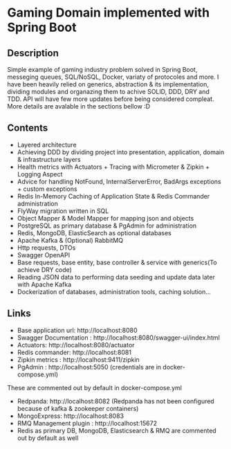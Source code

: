 # Gaming Domain implemented with Spring Boot

## Description

Simple example of gaming industry problem solved in Spring Boot, messeging queues, SQL/NoSQL, Docker, variaty of protocoles and more.
I have been heavily relied on generics, abstraction & its implementation, dividing modules and organazing them to achive SOLID, DDD, DRY and TDD.
API will have few more updates before being considered compleat.
More details are avalable in the sections bellow :D

## Contents
- Layered architecture
- Achieving DDD by dividing project into presentation, application, domain & infrastructure layers
- Health metrics with Actuators + Tracing with Micrometer & Zipkin + Logging Aspect
- Advice for handling NotFound, InternalServerError, BadArgs exceptions + custom exceptions
- Redis In-Memory Caching of Application State & Redis Commander administration
- FlyWay migration written in SQL
- Object Mapper & Model Mapper for mapping json and objects
- PostgreSQL as primary database & PgAdmin for administration
- Redis, MongoDB, ElasticSearch as optional databases
- Apache Kafka & (Optional) RabbitMQ 
- Http requests, DTOs
- Swagger OpenAPI
- Base requests, base entity, base controller & service with generics(To achieve DRY code)
- Reading JSON data to performing data seeding and update data later with Apache Kafka
- Dockerization of databases, administration tools, caching solution...

<!--- ## Coming in a few days!

- gRPC services
- WebSockets 
- Kubernetis
- JWT
- Tests
- Gateway
- Redpanda
- Dockerization of Zookeaper & Kafka
-->

## Links

- Base application url: http://localhost:8080
- Swagger Documentation : http://localhost:8080/swagger-ui/index.html
- Actuators: http://localhost:8080/actuator
- Redis commander: http://localhost:8081
- Zipkin metrics : http://localhost:9411/zipkin
- PgAdmin : http://localhost:5050 (credentials are in docker-compose.yml)

These are commented out by default in docker-compose.yml
- Redpanda: http://localhost:8082 (Redpanda has not been configured because of kafka & zookeeper containers)
- MongoExpress: http://localhost:8083 
- RMQ Management plugin : http://localhost:15672 
- Redis as primary DB, MongoDB, Elasticsearch & RMQ are commented out by default as well
